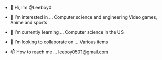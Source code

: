 - 👋 Hi, I’m @Leeboy0

- 👀 I’m interested in ...
Computer science and engineering
Video games, Anime and sports

- 🌱 I’m currently learning ...
Computer science in the US

- 💞️ I’m looking to collaborate on ...
Various items

- 📫 How to reach me ...
leeboy0501@gmail.com


<!---
Leeboy0/Leeboy0 is a ✨ special ✨ repository because its `README.md` (this file) appears on your GitHub profile.
You can click the Preview link to take a look at your changes.
--->
